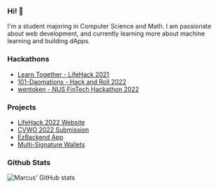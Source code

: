 ### Hi! 👋
I'm a student majoring in Computer Science and Math. I am passionate about web development, and currently learning more about machine learning and building dApps.

### Hackathons
- [Learn Together - LifeHack 2021](https://github.com/mazx4960/learntogether)
- [101-Daomations - Hack and Roll 2022](https://github.com/tanyonghe/101-DAOmatians)
- [wentoken - NUS FinTech Hackathon 2022](https://github.com/marcuspang/wentoken)

### Projects
- [LifeHack 2022 Website](https://github.com/marcuspang/lifehack-2022-website)
- [CVWO 2022 Submission](https://github.com/marcuspang/cvwo)
- [EzBackend App](https://github.com/marcuspang/ezbackend-app)
- [Multi-Signature Wallets](https://github.com/NUS-Fintech-Society/BC_multisig)

### Github Stats
![Marcus' GitHub stats](https://github-readme-stats.vercel.app/api?username=marcuspang&count_private=true&theme=dracula)
<!-- [![Top Langs](https://github-readme-stats.vercel.app/api/top-langs/?username=marcuspang)](https://github.com/anuraghazra/github-readme-stats) -->
